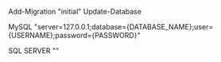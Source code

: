 ﻿Add-Migration "initial"
Update-Database

MySQL
"server=127.0.0.1;database={DATABASE_NAME};user={USERNAME};password={PASSWORD}"

SQL SERVER
""